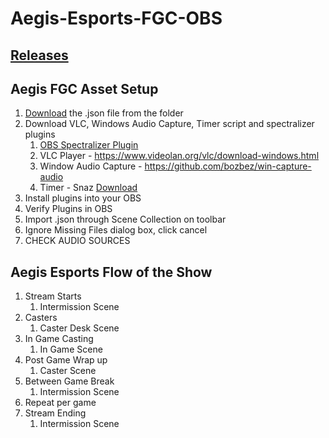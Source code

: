 # Aegis-Esports-FGC-OBS

## [Releases](https://github.com/hivar94/AegisEsports/releases)

## Aegis FGC Asset Setup

1. [Download](https://github.com/hivar94/AegisEsports/releases) the .json file from the folder
2. Download VLC, Windows Audio Capture, Timer script and spectralizer plugins
	1. [OBS Spectralizer Plugin](https://github.com/univrsal/spectralizer/releases)
	2. VLC Player - https://www.videolan.org/vlc/download-windows.html
	3. Window Audio Capture - https://github.com/bozbez/win-capture-audio
	4. Timer - Snaz [Download](https://github.com/JimmyAppelt/Snaz)
3. Install plugins into your OBS
4. Verify Plugins in OBS
5. Import .json through Scene Collection on toolbar
6. Ignore Missing Files dialog box, click cancel
7. CHECK AUDIO SOURCES


## Aegis Esports Flow of the Show

1. Stream Starts
	1. Intermission Scene
2. Casters
	1. Caster Desk Scene
3. In Game Casting
	1. In Game Scene
4. Post Game Wrap up
	1. Caster Scene
5. Between Game Break
	1. Intermission Scene
6. Repeat per game
7. Stream Ending
	1. Intermission Scene

